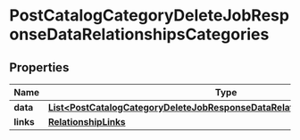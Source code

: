 # PostCatalogCategoryDeleteJobResponseDataRelationshipsCategories

## Properties
Name | Type | Description | Notes
------------ | ------------- | ------------- | -------------
**data** | [**List&lt;PostCatalogCategoryDeleteJobResponseDataRelationshipsCategoriesData&gt;**](PostCatalogCategoryDeleteJobResponseDataRelationshipsCategoriesData.md) |  |  [optional]
**links** | [**RelationshipLinks**](RelationshipLinks.md) |  |  [optional]
